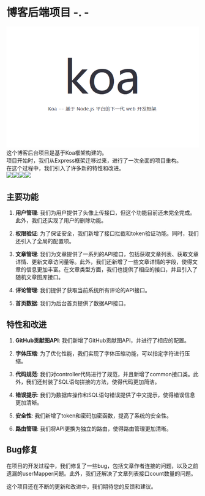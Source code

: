 # 博客后端项目 -. -

<img src="https://github.com/lzyszds/bokeadminkoa/blob/master/mdfiles/koaLogo.png?raw=true">
<br>这个博客后台项目是基于Koa框架构建的。
<br>项目开始时，我们从Express框架迁移过来，进行了一次全面的项目重构。
<br>在这个过程中，我们引入了许多新的特性和改进。
<br>
<img src="https://img.shields.io/badge/node-20.x-brightgreen.svg"><img src="https://img.shields.io/badge/Mysql-5.x-brightgreen" ><img src="https://img.shields.io/badge/Koa-2.x-blue" ><img src="https://img.shields.io/badge/TypeScript-5.x-yellow">


## 主要功能

1. **用户管理**: 我们为用户提供了头像上传接口，但这个功能目前还未完全完成。此外，我们还实现了用户的删除功能。

2. **权限验证**: 为了保证安全，我们新增了接口拦截和token验证功能。同时，我们还引入了全局的配置项。

3. **文章管理**:
   我们为文章提供了一系列的API接口，包括获取文章列表、获取文章详情、更新文章访问量等。此外，我们还新增了一些文章详情的字段，使得文章的信息更加丰富。在文章类型方面，我们也提供了相应的接口，并且引入了随机文章图库接口。

4. **评论管理**: 我们提供了获取当前系统所有评论的API接口。

5. **首页数据**: 我们为后台首页提供了数据API接口。

## 特性和改进

1. **GitHub贡献图API**: 我们新增了GitHub贡献图API，并进行了相应的配置。

2. **字体压缩**: 为了优化性能，我们实现了字体压缩功能，可以指定字符进行压缩。

3. **代码规范**: 我们对controller代码进行了规范，并且新增了common接口类。此外，我们还封装了SQL语句拼接的方法，使得代码更加简洁。

4. **错误提示**: 我们为数据库操作和SQL语句错误提供了中文提示，使得错误信息更加清晰。

5. **安全性**: 我们新增了token和密码加密函数，提高了系统的安全性。

6. **路由管理**: 我们将API更换为独立的路由，使得路由管理更加清晰。

## Bug修复

在项目的开发过程中，我们修复了一些bug，包括文章作者连接的问题，以及之前遗漏的userMapper问题。此外，我们还解决了文章列表接口count数量的问题。

这个项目还在不断的更新和改进中，我们期待您的反馈和建议。
